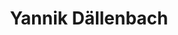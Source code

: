 ---
title: Yannik Dällenbach
member: true
roles:
    - Marketing und IT
    - Bachelorstudent Informatik
email: yannik.daellenbach@fsmib.ch
image: yannik.jpg
---
